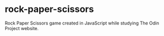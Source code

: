 # rock-paper-scissors
Rock Paper Scissors game created in JavaScript while studying The Odin Project website.
